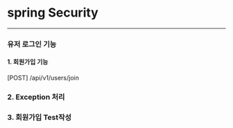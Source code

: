 # spring Security

---

### 유저 로그인 기능

#### 1. 회원가입 기능
[POST] /api/v1/users/join



### 2. Exception 처리



### 3. 회원가입 Test작성


